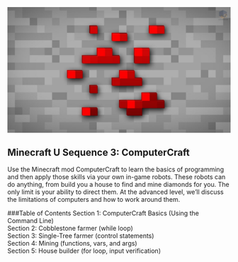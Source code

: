 ![](images/Minecraft-Redstone-HD-Wallpaper-For-Desktop-Background.jpg)

## Minecraft U Sequence 3: ComputerCraft

Use the Minecraft mod ComputerCraft to learn the basics of programming and then apply those skills via your own in-game robots. These robots can do anything, from build you a house to find and mine diamonds for you. The only limit is your ability to direct them. At the advanced level, we’ll discuss the limitations of computers and how to work around them.

###Table of Contents
Section 1: ComputerCraft Basics (Using the Command Line)  
Section 2: Cobblestone farmer (while loop)  
Section 3: Single-Tree farmer (control statements)  
Section 4: Mining (functions, vars, and args)  
Section 5: House builder (for loop, input verification)
